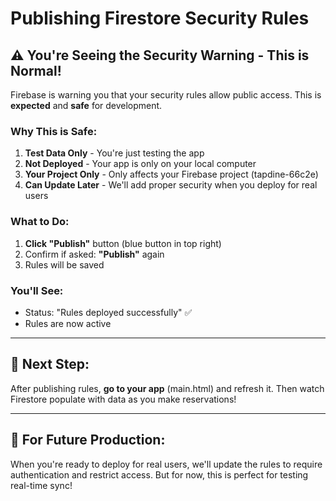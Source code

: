 # Publishing Firestore Security Rules

## ⚠️ You're Seeing the Security Warning - This is Normal!

Firebase is warning you that your security rules allow public access. This is **expected** and **safe** for development.

### Why This is Safe:

1. **Test Data Only** - You're just testing the app
2. **Not Deployed** - Your app is only on your local computer
3. **Your Project Only** - Only affects your Firebase project (tapdine-66c2e)
4. **Can Update Later** - We'll add proper security when you deploy for real users

### What to Do:

1. **Click "Publish"** button (blue button in top right)
2. Confirm if asked: **"Publish"** again
3. Rules will be saved

### You'll See:
- Status: "Rules deployed successfully" ✅
- Rules are now active

---

## 🎯 Next Step:

After publishing rules, **go to your app** (main.html) and refresh it. Then watch Firestore populate with data as you make reservations!

---

## 📝 For Future Production:

When you're ready to deploy for real users, we'll update the rules to require authentication and restrict access. But for now, this is perfect for testing real-time sync!


